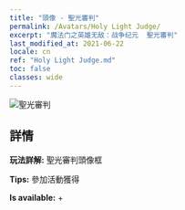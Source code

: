 ```yaml
---
title: "頭像 - 聖光審判"
permalink: /Avatars/Holy Light Judge/
excerpt: "魔法门之英雄无敌：战争纪元  聖光審判"
last_modified_at: 2021-06-22
locale: cn
ref: "Holy Light Judge.md"
toc: false
classes: wide
---
```

 ![聖光審判](/images/a/avatarFrame_51.png)

## 詳情

 **玩法詳解:** 聖光審判頭像框 

 **Tips:** 參加活動獲得 

 **Is available:**  + 

